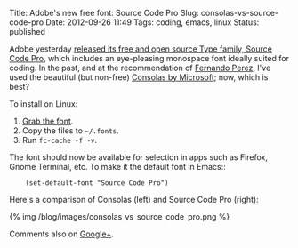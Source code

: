 Title: Adobe's new free font: Source Code Pro
Slug: consolas-vs-source-code-pro
Date: 2012-09-26 11:49
Tags: coding, emacs, linux
Status: published

Adobe yesterday
[released its free and open source Type family, Source Code Pro][scp-release],
which includes an eye-pleasing monospace font  ideally suited for coding.
In the past, and at the recommendation of [Fernando Perez][fperez], I've
used the beautiful (but non-free) [Consolas by Microsoft][consolas]; now,
which is best?

To install on Linux:

 1. [Grab the font][scp-download].
 2. Copy the files to ``~/.fonts``.
 3. Run ``fc-cache -f -v``.

The font should now be available for selection in apps such as Firefox, Gnome
Terminal, etc.  To make it the default font in Emacs::

```common-lisp
    (set-default-font "Source Code Pro")
```

Here's a comparison of Consolas (left) and Source Code Pro (right):

{% img /blog/images/consolas_vs_source_code_pro.png %}

Comments also on [Google+][].

[Google+]: https://plus.google.com/104831275312843762750/posts/Ju6Ns8Dtuik
[fperez]: http://blog.fperez.org/
[consolas]: http://www.microsoft.com/en-us/download/details.aspx?id=17879
[scp-release]: http://blogs.adobe.com/typblography/2012/09/source-code-pro.html
[scp-download]: https://sourceforge.net/projects/sourcecodepro.adobe/
